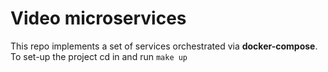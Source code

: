 # Video microservices

This repo implements a set of services orchestrated via **docker-compose**.
To set-up the project cd in and run `make up`

